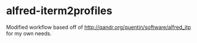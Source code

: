 alfred-iterm2profiles
=====================

Modified workflow based off of http://qandr.org/quentin/software/alfred_itp for my own needs.
